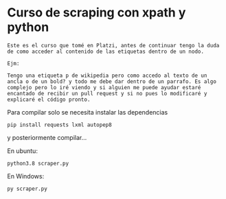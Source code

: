 # Curso de scraping con xpath y python

`Este es el curso que tomé en Platzi, antes de continuar tengo la duda de como acceder al contenido de las etiquetas dentro de un nodo.`

`Ejm:`

`Tengo una etiqueta p de wikipedia pero como accedo al texto de un ancla o de un bold? y todo me debe dar dentro de un parrafo. Es algo complejo pero lo iré viendo y si alguien me puede ayudar estaré encantado de recibir un pull request y si no pues lo modificaré y explicaré el código pronto.`

Para compilar solo se necesita instalar las dependencias

``` 
pip install requests lxml autopep8
```
y posteriormente compilar...

En ubuntu:
```
python3.8 scraper.py
```
En Windows:
```
py scraper.py
```